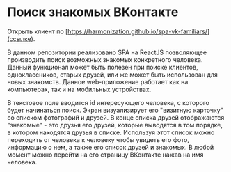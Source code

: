 # Поиск знакомых ВКонтакте

Открыть клиент по [https://harmonization.github.io/spa-vk-familiars/](ссылке).

В данном репозитории реализовано SPA на ReactJS позволяющее производить поиск возможных знакомых конкретного человека. Данный функционал может быть полезен при поиске клиентов, одноклассников, старых друзей, или же может быть использован для новых знакомств. Данное web-приложение работает как на компьютерах, так и на мобильных устройствах.

В текстовое поле вводится id интересующего человека, с которого будет начинаться поиск. Экран визуализирует его "визитную карточку" со списком фотографий и друзей. В конце списка друзей отображаются "знакомые" - это друзья его друзей, которые выводятся в том порядке, в котором находятся друзья в списке. Используя этот список можно переходить от человека к человеку чтобы увидеть его фото, информацию о нем, а также его список друзей и знакомых. В любой момент можно перейти на его страницу ВКонтакте нажав на имя человека. 
